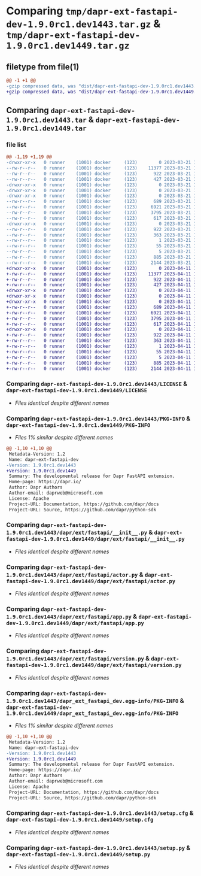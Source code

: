 # Comparing `tmp/dapr-ext-fastapi-dev-1.9.0rc1.dev1443.tar.gz` & `tmp/dapr-ext-fastapi-dev-1.9.0rc1.dev1449.tar.gz`

## filetype from file(1)

```diff
@@ -1 +1 @@
-gzip compressed data, was "dist/dapr-ext-fastapi-dev-1.9.0rc1.dev1443.tar", last modified: Tue Mar 21 16:00:07 2023, max compression
+gzip compressed data, was "dist/dapr-ext-fastapi-dev-1.9.0rc1.dev1449.tar", last modified: Tue Apr 11 16:42:04 2023, max compression
```

## Comparing `dapr-ext-fastapi-dev-1.9.0rc1.dev1443.tar` & `dapr-ext-fastapi-dev-1.9.0rc1.dev1449.tar`

### file list

```diff
@@ -1,19 +1,19 @@
-drwxr-xr-x   0 runner    (1001) docker     (123)        0 2023-03-21 16:00:07.000000 dapr-ext-fastapi-dev-1.9.0rc1.dev1443/
--rw-r--r--   0 runner    (1001) docker     (123)    11377 2023-03-21 15:59:40.000000 dapr-ext-fastapi-dev-1.9.0rc1.dev1443/LICENSE
--rw-r--r--   0 runner    (1001) docker     (123)      922 2023-03-21 16:00:07.000000 dapr-ext-fastapi-dev-1.9.0rc1.dev1443/PKG-INFO
--rw-r--r--   0 runner    (1001) docker     (123)      427 2023-03-21 15:59:40.000000 dapr-ext-fastapi-dev-1.9.0rc1.dev1443/README.rst
-drwxr-xr-x   0 runner    (1001) docker     (123)        0 2023-03-21 16:00:07.000000 dapr-ext-fastapi-dev-1.9.0rc1.dev1443/dapr/
-drwxr-xr-x   0 runner    (1001) docker     (123)        0 2023-03-21 16:00:07.000000 dapr-ext-fastapi-dev-1.9.0rc1.dev1443/dapr/ext/
-drwxr-xr-x   0 runner    (1001) docker     (123)        0 2023-03-21 16:00:07.000000 dapr-ext-fastapi-dev-1.9.0rc1.dev1443/dapr/ext/fastapi/
--rw-r--r--   0 runner    (1001) docker     (123)      689 2023-03-21 15:59:40.000000 dapr-ext-fastapi-dev-1.9.0rc1.dev1443/dapr/ext/fastapi/__init__.py
--rw-r--r--   0 runner    (1001) docker     (123)     6921 2023-03-21 15:59:40.000000 dapr-ext-fastapi-dev-1.9.0rc1.dev1443/dapr/ext/fastapi/actor.py
--rw-r--r--   0 runner    (1001) docker     (123)     3795 2023-03-21 15:59:40.000000 dapr-ext-fastapi-dev-1.9.0rc1.dev1443/dapr/ext/fastapi/app.py
--rw-r--r--   0 runner    (1001) docker     (123)      617 2023-03-21 15:59:40.000000 dapr-ext-fastapi-dev-1.9.0rc1.dev1443/dapr/ext/fastapi/version.py
-drwxr-xr-x   0 runner    (1001) docker     (123)        0 2023-03-21 16:00:07.000000 dapr-ext-fastapi-dev-1.9.0rc1.dev1443/dapr_ext_fastapi_dev.egg-info/
--rw-r--r--   0 runner    (1001) docker     (123)      922 2023-03-21 16:00:07.000000 dapr-ext-fastapi-dev-1.9.0rc1.dev1443/dapr_ext_fastapi_dev.egg-info/PKG-INFO
--rw-r--r--   0 runner    (1001) docker     (123)      363 2023-03-21 16:00:07.000000 dapr-ext-fastapi-dev-1.9.0rc1.dev1443/dapr_ext_fastapi_dev.egg-info/SOURCES.txt
--rw-r--r--   0 runner    (1001) docker     (123)        1 2023-03-21 16:00:07.000000 dapr-ext-fastapi-dev-1.9.0rc1.dev1443/dapr_ext_fastapi_dev.egg-info/dependency_links.txt
--rw-r--r--   0 runner    (1001) docker     (123)       55 2023-03-21 16:00:07.000000 dapr-ext-fastapi-dev-1.9.0rc1.dev1443/dapr_ext_fastapi_dev.egg-info/requires.txt
--rw-r--r--   0 runner    (1001) docker     (123)        5 2023-03-21 16:00:07.000000 dapr-ext-fastapi-dev-1.9.0rc1.dev1443/dapr_ext_fastapi_dev.egg-info/top_level.txt
--rw-r--r--   0 runner    (1001) docker     (123)      885 2023-03-21 16:00:07.000000 dapr-ext-fastapi-dev-1.9.0rc1.dev1443/setup.cfg
--rw-r--r--   0 runner    (1001) docker     (123)     2144 2023-03-21 15:59:40.000000 dapr-ext-fastapi-dev-1.9.0rc1.dev1443/setup.py
+drwxr-xr-x   0 runner    (1001) docker     (123)        0 2023-04-11 16:42:04.000000 dapr-ext-fastapi-dev-1.9.0rc1.dev1449/
+-rw-r--r--   0 runner    (1001) docker     (123)    11377 2023-04-11 16:41:36.000000 dapr-ext-fastapi-dev-1.9.0rc1.dev1449/LICENSE
+-rw-r--r--   0 runner    (1001) docker     (123)      922 2023-04-11 16:42:04.000000 dapr-ext-fastapi-dev-1.9.0rc1.dev1449/PKG-INFO
+-rw-r--r--   0 runner    (1001) docker     (123)      427 2023-04-11 16:41:36.000000 dapr-ext-fastapi-dev-1.9.0rc1.dev1449/README.rst
+drwxr-xr-x   0 runner    (1001) docker     (123)        0 2023-04-11 16:42:04.000000 dapr-ext-fastapi-dev-1.9.0rc1.dev1449/dapr/
+drwxr-xr-x   0 runner    (1001) docker     (123)        0 2023-04-11 16:42:04.000000 dapr-ext-fastapi-dev-1.9.0rc1.dev1449/dapr/ext/
+drwxr-xr-x   0 runner    (1001) docker     (123)        0 2023-04-11 16:42:04.000000 dapr-ext-fastapi-dev-1.9.0rc1.dev1449/dapr/ext/fastapi/
+-rw-r--r--   0 runner    (1001) docker     (123)      689 2023-04-11 16:41:36.000000 dapr-ext-fastapi-dev-1.9.0rc1.dev1449/dapr/ext/fastapi/__init__.py
+-rw-r--r--   0 runner    (1001) docker     (123)     6921 2023-04-11 16:41:36.000000 dapr-ext-fastapi-dev-1.9.0rc1.dev1449/dapr/ext/fastapi/actor.py
+-rw-r--r--   0 runner    (1001) docker     (123)     3795 2023-04-11 16:41:36.000000 dapr-ext-fastapi-dev-1.9.0rc1.dev1449/dapr/ext/fastapi/app.py
+-rw-r--r--   0 runner    (1001) docker     (123)      617 2023-04-11 16:41:36.000000 dapr-ext-fastapi-dev-1.9.0rc1.dev1449/dapr/ext/fastapi/version.py
+drwxr-xr-x   0 runner    (1001) docker     (123)        0 2023-04-11 16:42:04.000000 dapr-ext-fastapi-dev-1.9.0rc1.dev1449/dapr_ext_fastapi_dev.egg-info/
+-rw-r--r--   0 runner    (1001) docker     (123)      922 2023-04-11 16:42:04.000000 dapr-ext-fastapi-dev-1.9.0rc1.dev1449/dapr_ext_fastapi_dev.egg-info/PKG-INFO
+-rw-r--r--   0 runner    (1001) docker     (123)      363 2023-04-11 16:42:04.000000 dapr-ext-fastapi-dev-1.9.0rc1.dev1449/dapr_ext_fastapi_dev.egg-info/SOURCES.txt
+-rw-r--r--   0 runner    (1001) docker     (123)        1 2023-04-11 16:42:04.000000 dapr-ext-fastapi-dev-1.9.0rc1.dev1449/dapr_ext_fastapi_dev.egg-info/dependency_links.txt
+-rw-r--r--   0 runner    (1001) docker     (123)       55 2023-04-11 16:42:04.000000 dapr-ext-fastapi-dev-1.9.0rc1.dev1449/dapr_ext_fastapi_dev.egg-info/requires.txt
+-rw-r--r--   0 runner    (1001) docker     (123)        5 2023-04-11 16:42:04.000000 dapr-ext-fastapi-dev-1.9.0rc1.dev1449/dapr_ext_fastapi_dev.egg-info/top_level.txt
+-rw-r--r--   0 runner    (1001) docker     (123)      885 2023-04-11 16:42:04.000000 dapr-ext-fastapi-dev-1.9.0rc1.dev1449/setup.cfg
+-rw-r--r--   0 runner    (1001) docker     (123)     2144 2023-04-11 16:41:36.000000 dapr-ext-fastapi-dev-1.9.0rc1.dev1449/setup.py
```

### Comparing `dapr-ext-fastapi-dev-1.9.0rc1.dev1443/LICENSE` & `dapr-ext-fastapi-dev-1.9.0rc1.dev1449/LICENSE`

 * *Files identical despite different names*

### Comparing `dapr-ext-fastapi-dev-1.9.0rc1.dev1443/PKG-INFO` & `dapr-ext-fastapi-dev-1.9.0rc1.dev1449/PKG-INFO`

 * *Files 1% similar despite different names*

```diff
@@ -1,10 +1,10 @@
 Metadata-Version: 1.2
 Name: dapr-ext-fastapi-dev
-Version: 1.9.0rc1.dev1443
+Version: 1.9.0rc1.dev1449
 Summary: The developmental release for Dapr FastAPI extension.
 Home-page: https://dapr.io/
 Author: Dapr Authors
 Author-email: daprweb@microsoft.com
 License: Apache
 Project-URL: Documentation, https://github.com/dapr/docs
 Project-URL: Source, https://github.com/dapr/python-sdk
```

### Comparing `dapr-ext-fastapi-dev-1.9.0rc1.dev1443/dapr/ext/fastapi/__init__.py` & `dapr-ext-fastapi-dev-1.9.0rc1.dev1449/dapr/ext/fastapi/__init__.py`

 * *Files identical despite different names*

### Comparing `dapr-ext-fastapi-dev-1.9.0rc1.dev1443/dapr/ext/fastapi/actor.py` & `dapr-ext-fastapi-dev-1.9.0rc1.dev1449/dapr/ext/fastapi/actor.py`

 * *Files identical despite different names*

### Comparing `dapr-ext-fastapi-dev-1.9.0rc1.dev1443/dapr/ext/fastapi/app.py` & `dapr-ext-fastapi-dev-1.9.0rc1.dev1449/dapr/ext/fastapi/app.py`

 * *Files identical despite different names*

### Comparing `dapr-ext-fastapi-dev-1.9.0rc1.dev1443/dapr/ext/fastapi/version.py` & `dapr-ext-fastapi-dev-1.9.0rc1.dev1449/dapr/ext/fastapi/version.py`

 * *Files identical despite different names*

### Comparing `dapr-ext-fastapi-dev-1.9.0rc1.dev1443/dapr_ext_fastapi_dev.egg-info/PKG-INFO` & `dapr-ext-fastapi-dev-1.9.0rc1.dev1449/dapr_ext_fastapi_dev.egg-info/PKG-INFO`

 * *Files 1% similar despite different names*

```diff
@@ -1,10 +1,10 @@
 Metadata-Version: 1.2
 Name: dapr-ext-fastapi-dev
-Version: 1.9.0rc1.dev1443
+Version: 1.9.0rc1.dev1449
 Summary: The developmental release for Dapr FastAPI extension.
 Home-page: https://dapr.io/
 Author: Dapr Authors
 Author-email: daprweb@microsoft.com
 License: Apache
 Project-URL: Documentation, https://github.com/dapr/docs
 Project-URL: Source, https://github.com/dapr/python-sdk
```

### Comparing `dapr-ext-fastapi-dev-1.9.0rc1.dev1443/setup.cfg` & `dapr-ext-fastapi-dev-1.9.0rc1.dev1449/setup.cfg`

 * *Files identical despite different names*

### Comparing `dapr-ext-fastapi-dev-1.9.0rc1.dev1443/setup.py` & `dapr-ext-fastapi-dev-1.9.0rc1.dev1449/setup.py`

 * *Files identical despite different names*

